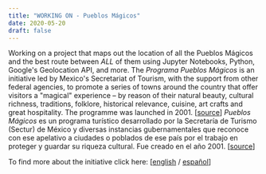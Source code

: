 ```yaml
---
title: "WORKING ON - Pueblos Mágicos"
date: 2020-05-20
draft: false
---
```


Working on a project that maps out the location of all the Pueblos Mágicos and the best route between *ALL* of them using Jupyter Notebooks, Python, Google's Geolocation API, and more. The *Programa Pueblos Mágicos* is an initiative led by Mexico's Secretariat of Tourism, with the support from other federal agencies, to promote a series of towns around the country that offer visitors a "magical" experience – by reason of their natural beauty, cultural richness, traditions, folklore, historical relevance, cuisine, art crafts and great hospitality. The programme was launched in 2001. [[source](https://en.wikipedia.org/wiki/Pueblos_M%C3%A1gicos)] *Pueblos Mágicos* es un programa turístico desarrollado por la Secretaría de Turismo (Sectur) de México y diversas instancias gubernamentales que reconoce con ese apelativo a ciudades o poblados de ese país por el trabajo en proteger y guardar su riqueza cultural. Fue creado en el año 2001. [[source](https://es.wikipedia.org/wiki/Pueblos_M%C3%A1gicos)] 

To find more about the initiative click here: [[english](https://www.visitmexico.com/en/where-to-go/magic-towns) / [español](https://www.visitmexico.com/es/donde-ir/pueblos-magicos)]



